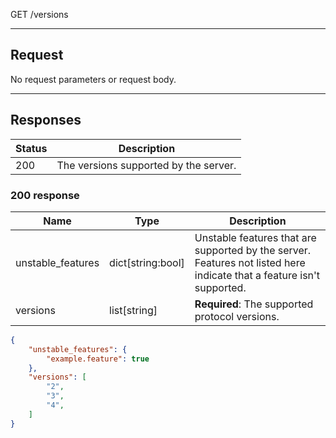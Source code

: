 GET /versions

---

## Request

No request parameters or request body.

---

## Responses

| Status | Description                           |
| ------ | ------------------------------------- |
| 200    | The versions supported by the server. |

### 200 response

| Name                 | Type                | Description                                                                                                           |
| -------------------- | ------------------- | --------------------------------------------------------------------------------------------------------------------- |
| unstable_features    | dict[string:bool]   | Unstable features that are supported by the server. Features not listed here indicate that a feature isn't supported. |
| versions             | list[string]        | **Required**: The supported protocol versions.                                                                        |

```json
{
    "unstable_features": {
        "example.feature": true
    },
    "versions": [
        "2",
        "3",
        "4",
    ]
}
```
